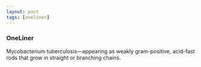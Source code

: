 ```yaml
---
layout: post
tags: [oneliner]
---
```



### OneLiner

Mycobacterium tuberculosis—appearing as weakly gram-positive, acid-fast rods that grow in straight or branching chains.
